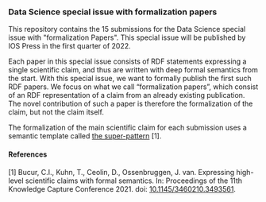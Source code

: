 ### Data Science special issue with formalization papers

This repository contains the 15 submissions for the Data Science special issue with "formalization Papers". This special issue will be published by IOS Press in the first quarter of 2022. 

Each paper in this special issue consists of RDF statements expressing a single scientific claim, and thus are written with deep formal semantics from the start. With this special issue, we want to formally publish the first such RDF papers. We focus on what we call “formalization papers”, which consist of an RDF representation of a claim from an already existing publication. The novel contribution of such a paper is therefore the formalization of the claim, but not the claim itself.

The formalization of the main scientific claim for each submission uses a semantic template called [the super-pattern](https://doi.org/10.1145/3460210.3493561) \[1\].


#### References

\[1\] Bucur, C.I., Kuhn, T., Ceolin, D., Ossenbruggen, J. van. Expressing high-level scientific claims with formal semantics. In: Proceedings of the 11th Knowledge Capture Conference 2021. doi: [10.1145/3460210.3493561](https://doi.org/10.1145/3460210.3493561).

